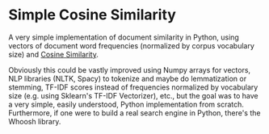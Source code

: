 # Simple Cosine Similarity

A very simple implementation of document similarity in Python, using vectors
of document word frequencies (normalized by corpus vocabulary size) and
[Cosine Similarity](https://en.wikipedia.org/wiki/Cosine_similarity).

Obviously this could be vastly improved using Numpy arrays for vectors, NLP
libraries (NLTK, Spacy) to tokenize and maybe do lemmatization or stemming,
TF-IDF scores instead of frequencies normalized by vocabulary size (e.g. using
Sklearn's TF-IDF Vectorizer), etc., but the goal was to have a very simple,
easily understood, Python implementation from scratch. Furthermore, if one
were to build a real search engine in Python, there's the Whoosh library.
